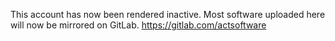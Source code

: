This account has now been rendered inactive. Most software uploaded here will now be mirrored on GitLab.
https://gitlab.com/actsoftware
